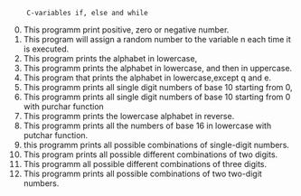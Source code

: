        C-variables if, else and while
0) This programm print positive, zero or negative number.
1) This program will assign a random number to the variable n each time it is executed. 
2) This program prints the alphabet in lowercase,
3) This programm prints the alphabet in lowercase, and then in uppercase.
4) This  program that prints the alphabet in lowercase,except q and e.
5) This programm prints all single digit numbers of base 10 starting from 0,
6) This programm prints all single digit numbers of base 10 starting from 0 with purchar function
7) This programm prints the lowercase alphabet in reverse.
8) This programm prints all the numbers of base 16 in lowercase with putchar function.
9) this programm prints all possible combinations of single-digit numbers.
100) This program prints all possible different combinations of two digits.
101) This programm all possible different combinations of three digits.
102) This programm prints all possible combinations of two two-digit numbers.
